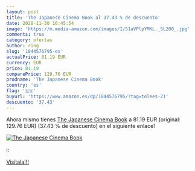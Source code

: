 ```yaml
---
layout: post
title: 'The Japanese Cinema Book al 37.43 % de descuento'
date: 2020-11-30 16:45:54
image: 'https://m.media-amazon.com/images/I/51aVPlpYMKL._SL200_.jpg'
comments: true
category: ofertas
author: ring
slug: '1844576795-es'
actualPrice: 81.19 EUR
currency: EUR
price: 81.19
comparePrice: 129.76 EUR
prodname: 'The Japanese Cinema Book'
country: 'es'
flag: '🇪🇸'
buyurl: 'https://www.amazon.es/dp/1844576795/?tag=tolees-21'
descuento: '37.43'
---
```


Ahora mismo tienes [The Japanese Cinema Book](https://www.amazon.es/dp/1844576795/?tag=tolees-21) a 81.19 EUR (original: 129.76 EUR) (37.43 %  de descuento) en el siguiente enlace!

[![The Japanese Cinema Book](https://m.media-amazon.com/images/I/51aVPlpYMKL._SL200_.jpg)](https://www.amazon.es/dp/1844576795/?tag=tolees-21)

ℹ️:


[Visítala!!!](https://www.amazon.es/dp/1844576795/?tag=tolees-21)
